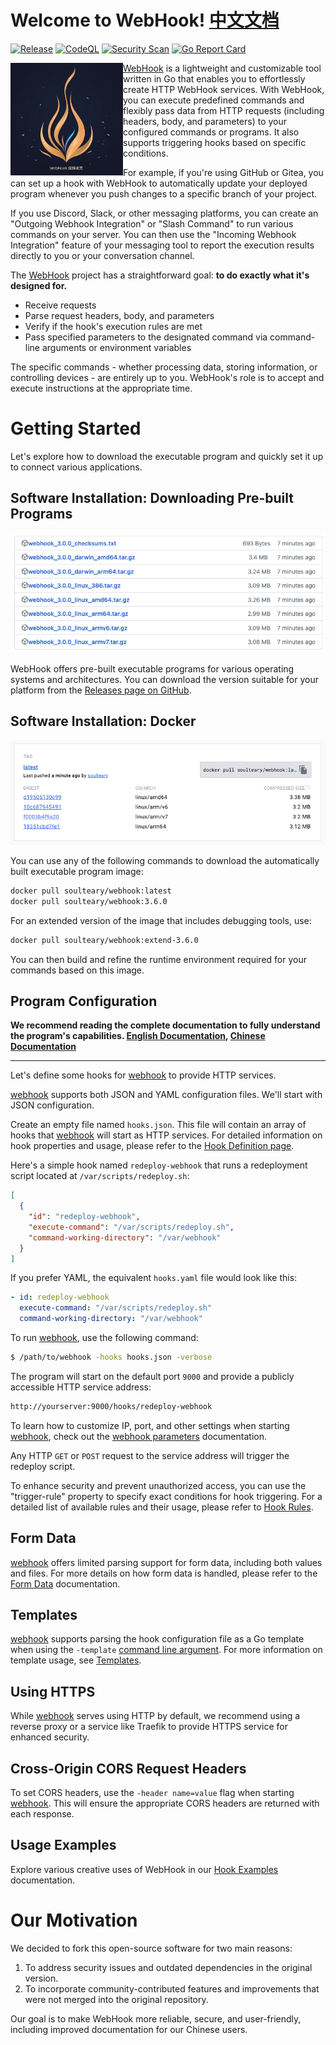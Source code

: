 # Welcome to WebHook! [中文文档](./README-zhCN.md)

[![Release](https://github.com/soulteary/webhook/actions/workflows/build.yml/badge.svg?branch=main)](https://github.com/soulteary/webhook/actions/workflows/build.yml) [![CodeQL](https://github.com/soulteary/webhook/actions/workflows/codeql.yml/badge.svg)](https://github.com/soulteary/webhook/actions/workflows/codeql.yml) [![Security Scan](https://github.com/soulteary/webhook/actions/workflows/scan.yml/badge.svg)](https://github.com/soulteary/webhook/actions/workflows/scan.yml) [![Go Report Card](https://goreportcard.com/badge/github.com/soulteary/webhook)](https://goreportcard.com/report/github.com/soulteary/webhook)

 <img src="./docs/logo/logo-600x600.jpg" alt="Webhook" align="left" width="180" />
 
 [WebHook][w] is a lightweight and customizable tool written in Go that enables you to effortlessly create HTTP WebHook services. With WebHook, you can execute predefined commands and flexibly pass data from HTTP requests (including headers, body, and parameters) to your configured commands or programs. It also supports triggering hooks based on specific conditions.

For example, if you're using GitHub or Gitea, you can set up a hook with WebHook to automatically update your deployed program whenever you push changes to a specific branch of your project.

If you use Discord, Slack, or other messaging platforms, you can create an "Outgoing Webhook Integration" or "Slash Command" to run various commands on your server. You can then use the "Incoming Webhook Integration" feature of your messaging tool to report the execution results directly to you or your conversation channel.

The [WebHook][w] project has a straightforward goal: **to do exactly what it's designed for.**

- Receive requests
- Parse request headers, body, and parameters
- Verify if the hook's execution rules are met
- Pass specified parameters to the designated command via command-line arguments or environment variables

The specific commands - whether processing data, storing information, or controlling devices - are entirely up to you. WebHook's role is to accept and execute instructions at the appropriate time.

# Getting Started

Let's explore how to download the executable program and quickly set it up to connect various applications.

## Software Installation: Downloading Pre-built Programs

[![](.github/release.png)](https://github.com/soulteary/webhook/releases)

WebHook offers pre-built executable programs for various operating systems and architectures. You can download the version suitable for your platform from the [Releases page on GitHub](https://github.com/soulteary/webhook/releases).

## Software Installation: Docker

![](.github/dockerhub.png)

You can use any of the following commands to download the automatically built executable program image:

```bash
docker pull soulteary/webhook:latest
docker pull soulteary/webhook:3.6.0
```

For an extended version of the image that includes debugging tools, use:

```bash
docker pull soulteary/webhook:extend-3.6.0
```

You can then build and refine the runtime environment required for your commands based on this image.

## Program Configuration

**We recommend reading the complete documentation to fully understand the program's capabilities. [English Documentation](./docs/en-US/), [Chinese Documentation](./docs/zh-CN/)**

---

Let's define some hooks for [webhook][w] to provide HTTP services.

[webhook][w] supports both JSON and YAML configuration files. We'll start with JSON configuration.

Create an empty file named `hooks.json`. This file will contain an array of hooks that [webhook][w] will start as HTTP services. For detailed information on hook properties and usage, please refer to the [Hook Definition page](docs/en-US/Hook-Definition.md).

Here's a simple hook named `redeploy-webhook` that runs a redeployment script located at `/var/scripts/redeploy.sh`:

```json
[
  {
    "id": "redeploy-webhook",
    "execute-command": "/var/scripts/redeploy.sh",
    "command-working-directory": "/var/webhook"
  }
]
```

If you prefer YAML, the equivalent `hooks.yaml` file would look like this:

```yaml
- id: redeploy-webhook
  execute-command: "/var/scripts/redeploy.sh"
  command-working-directory: "/var/webhook"
```

To run [webhook][w], use the following command:

```bash
$ /path/to/webhook -hooks hooks.json -verbose
```

The program will start on the default port `9000` and provide a publicly accessible HTTP service address:

```bash
http://yourserver:9000/hooks/redeploy-webhook
```

To learn how to customize IP, port, and other settings when starting [webhook][w], check out the [webhook parameters](docs/en-US/Webhook-Parameters.md) documentation.

Any HTTP `GET` or `POST` request to the service address will trigger the redeploy script.

To enhance security and prevent unauthorized access, you can use the "trigger-rule" property to specify exact conditions for hook triggering. For a detailed list of available rules and their usage, please refer to [Hook Rules](docs/en-US/Hook-Rules.md).

## Form Data

[webhook][w] offers limited parsing support for form data, including both values and files. For more details on how form data is handled, please refer to the [Form Data](docs/en-US/Form-Data.md) documentation.

## Templates

[webhook][w] supports parsing the hook configuration file as a Go template when using the `-template` [command line argument](docs/en-US/Webhook-Parameters.md). For more information on template usage, see [Templates](docs/en-US/Templates.md).

## Using HTTPS

While [webhook][w] serves using HTTP by default, we recommend using a reverse proxy or a service like Traefik to provide HTTPS service for enhanced security.

## Cross-Origin CORS Request Headers

To set CORS headers, use the `-header name=value` flag when starting [webhook][w]. This will ensure the appropriate CORS headers are returned with each response.

## Usage Examples

Explore various creative uses of WebHook in our [Hook Examples](docs/en-US/Hook-Examples.md) documentation.

# Our Motivation

We decided to fork this open-source software for two main reasons:

1. To address security issues and outdated dependencies in the original version.
2. To incorporate community-contributed features and improvements that were not merged into the original repository.

Our goal is to make WebHook more reliable, secure, and user-friendly, including improved documentation for our Chinese users.

[w]: https://github.com/soulteary/webhook
